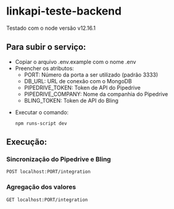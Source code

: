 # linkapi-teste-backend

Testado com o node versão v12.16.1

## Para subir o serviço:

- Copiar o arquivo .env.example com o nome .env
- Preencher os atributos:
  - PORT: Número da porta a ser utilizado (padrão 3333)
  - DB_URL: URL de conexão com o MongoDB
  - PIPEDRIVE_TOKEN: Token de API do Pipedrive
  - PIPEDRIVE_COMPANY: Nome da companhia do Pipedrive
  - BLING_TOKEN: Token de API do Bling

* Executar o comando:

  `npm runs-script dev`

## Execução:

### Sincronização do Pipedrive e Bling

    POST localhost:PORT/integration

### Agregação dos valores

    GET localhost:PORT/integration
